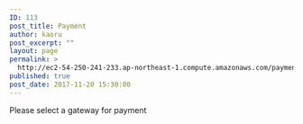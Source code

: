 ```yaml
---
ID: 113
post_title: Payment
author: kaoru
post_excerpt: ""
layout: page
permalink: >
  http://ec2-54-250-241-233.ap-northeast-1.compute.amazonaws.com/payment-2/
published: true
post_date: 2017-11-20 15:30:00
---
```

Please select a gateway for payment